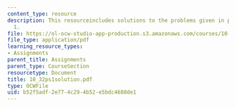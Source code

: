 ```yaml
---
content_type: resource
description: This resourceincludes solutions to the problems given in problem set
  1.
file: https://ol-ocw-studio-app-production.s3.amazonaws.com/courses/10-32-separation-processes-spring-2005/b52f5adf2e774c294b52e5bdc4680de1_10_32ps1solution.pdf
file_type: application/pdf
learning_resource_types:
- Assignments
parent_title: Assignments
parent_type: CourseSection
resourcetype: Document
title: 10_32ps1solution.pdf
type: OCWFile
uid: b52f5adf-2e77-4c29-4b52-e5bdc4680de1
---
```

